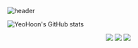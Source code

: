 ![header](https://capsule-render.vercel.app/api?type=wave&color=gradient&height=300&section=header&text=Hi✋&fontSize=90)

![YeoHoon's GitHub stats](https://github-readme-stats.vercel.app/api?username=jangyeohoon&show_icons=true&theme=gruvbox_light)

<center>
<img src="https://img.shields.io/badge/Apple-000000?style=flat-square&logo=Apple&logoColor=white"/>
<img src="https://img.shields.io/badge/Xcode-147EFB?style=flat-square&logo=Xcode&logoColor=white"/>
<img src="https://img.shields.io/badge/Swift-F05138?style=flat-square&logo=swift&logoColor=white"/>
</center

